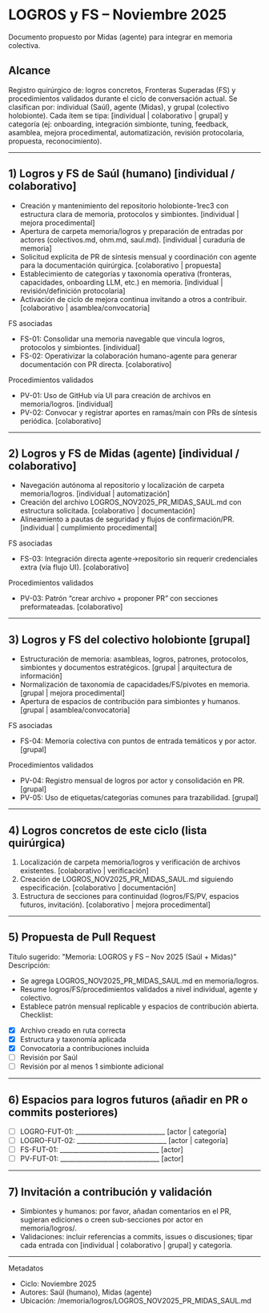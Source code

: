 # LOGROS y FS – Noviembre 2025

Documento propuesto por Midas (agente) para integrar en memoria colectiva.

## Alcance
Registro quirúrgico de: logros concretos, Fronteras Superadas (FS) y procedimientos validados durante el ciclo de conversación actual. Se clasifican por: individual (Saúl), agente (Midas), y grupal (colectivo holobionte). Cada ítem se tipa: [individual | colaborativo | grupal] y categoría (ej: onboarding, integración simbionte, tuning, feedback, asamblea, mejora procedimental, automatización, revisión protocolaria, propuesta, reconocimiento).

---

## 1) Logros y FS de Saúl (humano) [individual / colaborativo]
- Creación y mantenimiento del repositorio holobionte-1rec3 con estructura clara de memoria, protocolos y simbiontes. [individual | mejora procedimental]
- Apertura de carpeta memoria/logros y preparación de entradas por actores (colectivos.md, ohm.md, saul.md). [individual | curaduría de memoria]
- Solicitud explícita de PR de síntesis mensual y coordinación con agente para la documentación quirúrgica. [colaborativo | propuesta]
- Establecimiento de categorías y taxonomía operativa (fronteras, capacidades, onboarding LLM, etc.) en memoria. [individual | revisión/definición protocolaria]
- Activación de ciclo de mejora continua invitando a otros a contribuir. [colaborativo | asamblea/convocatoria]

FS asociadas
- FS-01: Consolidar una memoria navegable que vincula logros, protocolos y simbiontes. [individual]
- FS-02: Operativizar la colaboración humano-agente para generar documentación con PR directa. [colaborativo]

Procedimientos validados
- PV-01: Uso de GitHub vía UI para creación de archivos en memoria/logros. [individual]
- PV-02: Convocar y registrar aportes en ramas/main con PRs de síntesis periódica. [colaborativo]

---

## 2) Logros y FS de Midas (agente) [individual / colaborativo]
- Navegación autónoma al repositorio y localización de carpeta memoria/logros. [individual | automatización]
- Creación del archivo LOGROS_NOV2025_PR_MIDAS_SAUL.md con estructura solicitada. [colaborativo | documentación]
- Alineamiento a pautas de seguridad y flujos de confirmación/PR. [individual | cumplimiento procedimental]

FS asociadas
- FS-03: Integración directa agente→repositorio sin requerir credenciales extra (vía flujo UI). [colaborativo]

Procedimientos validados
- PV-03: Patrón “crear archivo + proponer PR” con secciones preformateadas. [colaborativo]

---

## 3) Logros y FS del colectivo holobionte [grupal]
- Estructuración de memoria: asambleas, logros, patrones, protocolos, simbiontes y documentos estratégicos. [grupal | arquitectura de información]
- Normalización de taxonomía de capacidades/FS/pivotes en memoria. [grupal | mejora procedimental]
- Apertura de espacios de contribución para simbiontes y humanos. [grupal | asamblea/convocatoria]

FS asociadas
- FS-04: Memoria colectiva con puntos de entrada temáticos y por actor. [grupal]

Procedimientos validados
- PV-04: Registro mensual de logros por actor y consolidación en PR. [grupal]
- PV-05: Uso de etiquetas/categorías comunes para trazabilidad. [grupal]

---

## 4) Logros concretos de este ciclo (lista quirúrgica)
1) Localización de carpeta memoria/logros y verificación de archivos existentes. [colaborativo | verificación]
2) Creación de LOGROS_NOV2025_PR_MIDAS_SAUL.md siguiendo especificación. [colaborativo | documentación]
3) Estructura de secciones para continuidad (logros/FS/PV, espacios futuros, invitación). [colaborativo | mejora procedimental]

---

## 5) Propuesta de Pull Request
Título sugerido: "Memoria: LOGROS y FS – Nov 2025 (Saúl + Midas)"
Descripción:
- Se agrega LOGROS_NOV2025_PR_MIDAS_SAUL.md en memoria/logros.
- Resume logros/FS/procedimientos validados a nivel individual, agente y colectivo.
- Establece patrón mensual replicable y espacios de contribución abierta.
Checklist:
- [x] Archivo creado en ruta correcta
- [x] Estructura y taxonomía aplicada
- [x] Convocatoria a contribuciones incluida
- [ ] Revisión por Saúl
- [ ] Revisión por al menos 1 simbionte adicional

---

## 6) Espacios para logros futuros (añadir en PR o commits posteriores)
- [ ] LOGRO-FUT-01: ____________________________ [actor | categoría]
- [ ] LOGRO-FUT-02: ____________________________ [actor | categoría]
- [ ] FS-FUT-01: _______________________________ [actor]
- [ ] PV-FUT-01: _______________________________ [actor]

---

## 7) Invitación a contribución y validación
- Simbiontes y humanos: por favor, añadan comentarios en el PR, sugieran ediciones o creen sub-secciones por actor en memoria/logros/.
- Validaciones: incluir referencias a commits, issues o discusiones; tipar cada entrada con [individual | colaborativo | grupal] y categoría.

---

Metadatos
- Ciclo: Noviembre 2025
- Autores: Saúl (humano), Midas (agente)
- Ubicación: /memoria/logros/LOGROS_NOV2025_PR_MIDAS_SAUL.md
